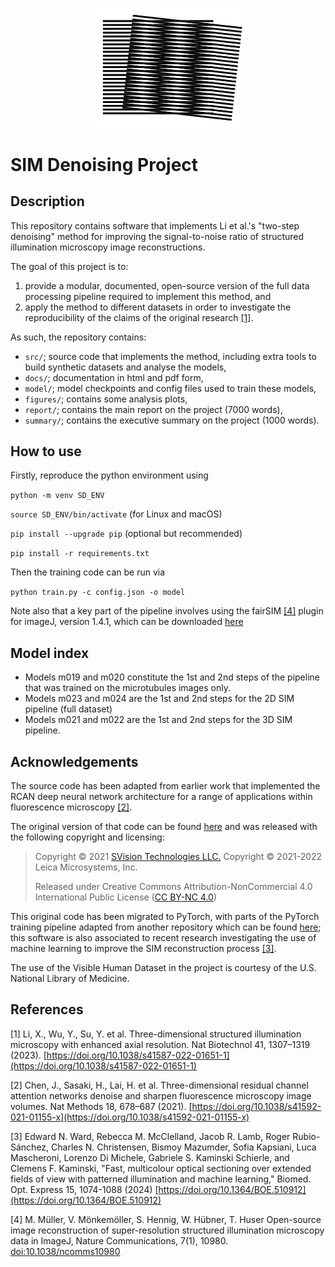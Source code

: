 <p align="center">
  <img src="report/figures/moire.png" width="250" alt="accessibility text">
</p>

# SIM Denoising Project

## Description

This repository contains software that implements Li et al.'s "two-step denoising" method for improving the signal-to-noise ratio of structured illumination microscopy image reconstructions.

The goal of this project is to:
1. provide a modular, documented, open-source version of the full data processing pipeline required to implement this method, and
2. apply the method to different datasets in order to investigate the reproducibility of the claims of the original research [[1]](#key_paper).

As such, the repository contains:
- `src/`; source code that implements the method, including extra tools to build synthetic datasets and analyse the models,
- `docs/`; documentation in html and pdf form,
- `model/`; model checkpoints and config files used to train these models,
- `figures/`; contains some analysis plots,
- `report/`; contains the main report on the project (7000 words),
- `summary/`; contains the executive summary on the project (1000 words).

## How to use

Firstly, reproduce the python environment using

`python -m venv SD_ENV`

`source SD_ENV/bin/activate` (for Linux and macOS)

`pip install --upgrade pip` (optional but recommended)

`pip install -r requirements.txt`

Then the training code can be run via

`python train.py -c config.json -o model`

Note also that a key part of the pipeline involves using the fairSIM [[4]](#fairsim) plugin for imageJ, version 1.4.1,
which can be downloaded [here](https://github.com/fairSIM/fairSIM/releases/tag/v1.4.1)

## Model index

- Models m019 and m020 constitute the 1st and 2nd steps of the pipeline that was trained on the microtubules images only.
- Models m023 and m024 are the 1st and 2nd steps for the 2D SIM pipeline (full dataset)
- Models m021 and m022 are the 1st and 2nd steps for the 3D SIM pipeline.

## Acknowledgements

The source code has been adapted from earlier work that implemented the RCAN deep neural network architecture for a range of applications within fluorescence microscopy [[2]](#rcan).

The original version of that code can be found [here](https://github.com/AiviaCommunity/3D-RCAN) and was released with the following copyright and licensing:

> Copyright © 2021 [SVision Technologies LLC.](https://www.aivia-software.com/)
> Copyright © 2021-2022 Leica Microsystems, Inc.
>
> Released under Creative Commons Attribution-NonCommercial 4.0 International Public License ([CC BY-NC 4.0](https://creativecommons.org/licenses/by-nc/4.0/))

This original code has been migrated to PyTorch, with parts of the PyTorch training pipeline adapted from another repository which can be found [here](https://github.com/edward-n-ward/ML-OS-SIM/tree/master); this software is also associated to recent research investigating the use of machine learning to improve the SIM reconstruction process [[3]](#ml_os_sim).

The use of the Visible Human Dataset in the project is courtesy of the U.S. National Library of Medicine.

## References

<a id="key_paper">[1]</a>
Li, X., Wu, Y., Su, Y. et al. Three-dimensional structured illumination microscopy with enhanced axial resolution. Nat Biotechnol 41, 1307–1319 (2023). [https://doi.org/10.1038/s41587-022-01651-1](https://doi.org/10.1038/s41587-022-01651-1)

<a id="rcan">[2]</a>
Chen, J., Sasaki, H., Lai, H. et al. Three-dimensional residual channel attention networks denoise and sharpen fluorescence microscopy image volumes. Nat Methods 18, 678–687 (2021). [https://doi.org/10.1038/s41592-021-01155-x](https://doi.org/10.1038/s41592-021-01155-x)

<a id="ml_os_sim">[3]</a> Edward N. Ward, Rebecca M. McClelland, Jacob R. Lamb, Roger Rubio-Sánchez, Charles N. Christensen, Bismoy Mazumder, Sofia Kapsiani, Luca Mascheroni, Lorenzo Di Michele, Gabriele S. Kaminski Schierle, and Clemens F. Kaminski, "Fast, multicolour optical sectioning over extended fields of view with patterned illumination and machine learning," Biomed. Opt. Express 15, 1074-1088 (2024) [https://doi.org/10.1364/BOE.510912](https://doi.org/10.1364/BOE.510912)

<a id="fairsim">[4]</a> M. Müller, V. Mönkemöller, S. Hennig, W. Hübner, T. Huser Open-source image reconstruction of super-resolution structured illumination microscopy data in ImageJ, Nature Communications, 7(1), 10980. [doi:10.1038/ncomms10980](doi:10.1038/ncomms10980)

